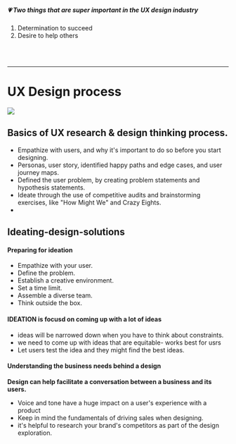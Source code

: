 ##### :heartpulse:  Two things that are super important in the UX design industry
1. Determination to succeed 
2. Desire to help others

<br/><br/>
___

# UX Design process
![ ](https://github.com/minj2/ux-study/blob/49ad52b553d3ea48b70150a3ecce29bc2ac03f4b/CRS2-04-Ideating-design-solutions/MJLee/images/ux%20design%20process.jpg)

## Basics of UX research & design thinking process. 
- Empathize with users, and why it's important to do so before you start designing. 
- Personas, user story, identified happy paths and edge cases, and user journey maps.
- Defined the user problem, by creating problem statements and hypothesis statements. 
- Ideate through the use of competitive audits and brainstorming exercises, like "How Might We" and Crazy Eights. 
- 

## Ideating-design-solutions

#### Preparing for ideation
- Empathize with your user. 
- Define the problem. 
- Establish a creative environment.
- Set a time limit.
- Assemble a diverse team. 
- Think outside the box. 


#### IDEATION is focusd on coming up with a lot of ideas

- ideas will be narrowed down when you have to think about constraints.
- we need to come up with ideas that are equitable- works best for usrs
- Let users test the idea and they might find the best ideas.


####  Understanding the business needs behind a design
<b>Design can help facilitate a conversation between a business and its users. </b>
- Voice and tone have a huge impact on a user's experience with a product
- Keep in mind the fundamentals of driving sales when designing.
- it's helpful to research your brand's competitors as part of the design exploration.


